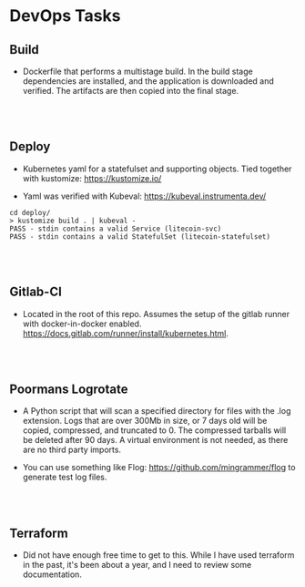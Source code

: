 # DevOps Tasks

## Build
* Dockerfile that performs a multistage build. In the build stage dependencies are installed, and the application is downloaded and verified. The artifacts are then copied into the final stage.
<br>
<br>

## Deploy
* Kubernetes yaml for a statefulset and supporting objects. Tied together with kustomize: https://kustomize.io/

* Yaml was verified with Kubeval: https://kubeval.instrumenta.dev/
```
cd deploy/
> kustomize build . | kubeval -
PASS - stdin contains a valid Service (litecoin-svc)
PASS - stdin contains a valid StatefulSet (litecoin-statefulset)

```
<br>
<br>

## Gitlab-CI
* Located in the root of this repo. Assumes the setup of the gitlab runner with docker-in-docker enabled. https://docs.gitlab.com/runner/install/kubernetes.html.
<br>
<br>

## Poormans Logrotate
* A Python script that will scan a specified directory for files with the .log extension. Logs that are over 300Mb in size, or 7 days old will be copied, compressed, and truncated to 0. The compressed tarballs will be deleted after 90 days. A virtual environment is not needed, as there are no third party imports. 

* You can use something like Flog: https://github.com/mingrammer/flog to generate test log files.
<br>
<br>

## Terraform
* Did not have enough free time to get to this. While I have used terraform in the past, it's been about a year, and I need to review some documentation.